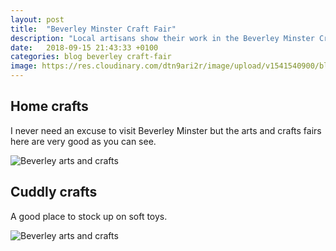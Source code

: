 ```yaml
---
layout: post
title:  "Beverley Minster Craft Fair"
description: "Local artisans show their work in the Beverley Minster Craft Fair"
date:   2018-09-15 21:43:33 +0100
categories: blog beverley craft-fair
image: https://res.cloudinary.com/dtn9ari2r/image/upload/v1541540900/blog/20180929_133940435_iOS.jpg
---
```

<h2>Home crafts</h2>
<p>I never need an excuse to visit Beverley Minster but the arts and crafts fairs here are very good as you can see.</p>
<img class="img-fluid" src="https://res.cloudinary.com/dtn9ari2r/image/upload/v1541540900/blog/20180929_133940435_iOS.jpg" alt="Beverley arts and crafts" >
<h2>Cuddly crafts</h2>
<p>A good place to stock up on soft toys.</p>
<img class="img-fluid" src="https://res.cloudinary.com/dtn9ari2r/image/upload/v1541540901/blog/20180929_134001695_iOS.jpg" alt="Beverley arts and crafts" >